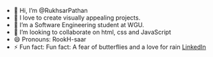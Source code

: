 - 👋 Hi, I’m @RukhsarPathan
- 👀 I love to create visually appealing projects.
- 🌱 I’m a Software Engineering student at WGU.
- 💞️ I’m looking to collaborate on html, css and JavaScript
- 😄 Pronouns: RookH-saar
- ⚡ Fun fact: Fun fact: A fear of butterflies and a love for rain
[LinkedIn](https://linkedin.com/inrukhsarpathan7)
<!---
RukhsarPathan/RukhsarPathan is a ✨ special ✨ repository because its `README.md` (this file) appears on your GitHub profile.
You can click the Preview link to take a look at your changes.
--->

